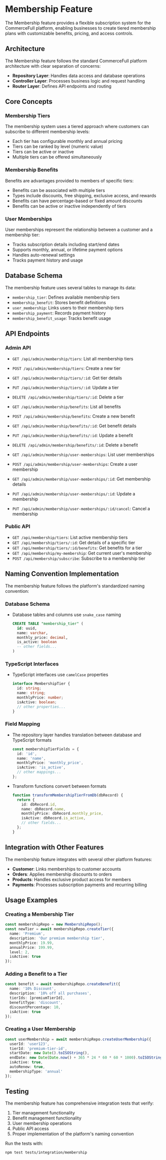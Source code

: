 # Membership Feature

The Membership feature provides a flexible subscription system for the CommerceFull platform, enabling businesses to create tiered membership plans with customizable benefits, pricing, and access controls.

## Architecture

The Membership feature follows the standard CommerceFull platform architecture with clear separation of concerns:

- **Repository Layer**: Handles data access and database operations
- **Controller Layer**: Processes business logic and request handling
- **Router Layer**: Defines API endpoints and routing

## Core Concepts

### Membership Tiers

The membership system uses a tiered approach where customers can subscribe to different membership levels:

- Each tier has configurable monthly and annual pricing
- Tiers can be ranked by level (numeric value)
- Tiers can be active or inactive
- Multiple tiers can be offered simultaneously

### Membership Benefits

Benefits are advantages provided to members of specific tiers:

- Benefits can be associated with multiple tiers
- Types include discounts, free shipping, exclusive access, and rewards
- Benefits can have percentage-based or fixed amount discounts
- Benefits can be active or inactive independently of tiers

### User Memberships

User memberships represent the relationship between a customer and a membership tier:

- Tracks subscription details including start/end dates
- Supports monthly, annual, or lifetime payment options
- Handles auto-renewal settings
- Tracks payment history and usage

## Database Schema

The membership feature uses several tables to manage its data:

- `membership_tier`: Defines available membership tiers
- `membership_benefit`: Stores benefit definitions
- `user_membership`: Links users to their membership tiers
- `membership_payment`: Records payment history
- `membership_benefit_usage`: Tracks benefit usage

## API Endpoints

### Admin API

- `GET /api/admin/membership/tiers`: List all membership tiers
- `POST /api/admin/membership/tiers`: Create a new tier
- `GET /api/admin/membership/tiers/:id`: Get tier details
- `PUT /api/admin/membership/tiers/:id`: Update a tier
- `DELETE /api/admin/membership/tiers/:id`: Delete a tier

- `GET /api/admin/membership/benefits`: List all benefits
- `POST /api/admin/membership/benefits`: Create a new benefit
- `GET /api/admin/membership/benefits/:id`: Get benefit details
- `PUT /api/admin/membership/benefits/:id`: Update a benefit
- `DELETE /api/admin/membership/benefits/:id`: Delete a benefit

- `GET /api/admin/membership/user-memberships`: List user memberships
- `POST /api/admin/membership/user-memberships`: Create a user membership
- `GET /api/admin/membership/user-memberships/:id`: Get membership details
- `PUT /api/admin/membership/user-memberships/:id`: Update a membership
- `PUT /api/admin/membership/user-memberships/:id/cancel`: Cancel a membership

### Public API

- `GET /api/membership/tiers`: List active membership tiers
- `GET /api/membership/tiers/:id`: Get details of a specific tier
- `GET /api/membership/tiers/:id/benefits`: Get benefits for a tier
- `GET /api/membership/my-membership`: Get current user's membership
- `POST /api/membership/subscribe`: Subscribe to a membership tier

## Naming Convention Implementation

The membership feature follows the platform's standardized naming convention:

### Database Schema

- Database tables and columns use `snake_case` naming
  ```sql
  CREATE TABLE "membership_tier" (
    id: uuid,
    name: varchar,
    monthly_price: decimal,
    is_active: boolean
    -- other fields...
  )
  ```

### TypeScript Interfaces

- TypeScript interfaces use `camelCase` properties
  ```typescript
  interface MembershipTier {
    id: string;
    name: string;
    monthlyPrice: number;
    isActive: boolean;
    // other properties...
  }
  ```

### Field Mapping

- The repository layer handles translation between database and TypeScript formats
  ```typescript
  const membershipTierFields = {
    id: 'id',
    name: 'name',
    monthlyPrice: 'monthly_price',
    isActive: 'is_active',
    // other mappings...
  };
  ```

- Transform functions convert between formats
  ```typescript
  function transformMembershipTierFromDb(dbRecord) {
    return {
      id: dbRecord.id,
      name: dbRecord.name,
      monthlyPrice: dbRecord.monthly_price,
      isActive: dbRecord.is_active,
      // other fields...
    };
  }
  ```

## Integration with Other Features

The membership feature integrates with several other platform features:

- **Customer**: Links memberships to customer accounts
- **Orders**: Applies membership discounts to orders
- **Products**: Handles exclusive product access for members
- **Payments**: Processes subscription payments and recurring billing

## Usage Examples

### Creating a Membership Tier

```typescript
const membershipRepo = new MembershipRepo();
const newTier = await membershipRepo.createTier({
  name: 'Premium',
  description: 'Our premium membership tier',
  monthlyPrice: 19.99,
  annualPrice: 199.99,
  level: 2,
  isActive: true
});
```

### Adding a Benefit to a Tier

```typescript
const benefit = await membershipRepo.createBenefit({
  name: '10% Discount',
  description: '10% off all purchases',
  tierIds: [premiumTierId],
  benefitType: 'discount',
  discountPercentage: 10,
  isActive: true
});
```

### Creating a User Membership

```typescript
const userMembership = await membershipRepo.createUserMembership({
  userId: 'user123',
  tierId: 'premium-tier-id',
  startDate: new Date().toISOString(),
  endDate: new Date(Date.now() + 365 * 24 * 60 * 60 * 1000).toISOString(),
  isActive: true,
  autoRenew: true,
  membershipType: 'annual'
});
```

## Testing

The membership feature has comprehensive integration tests that verify:

1. Tier management functionality
2. Benefit management functionality
3. User membership operations
4. Public API access
5. Proper implementation of the platform's naming convention

Run the tests with:
```bash
npm test tests/integration/membership
```
